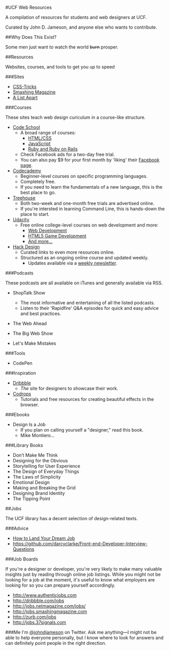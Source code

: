 #UCF Web Resources

A compilation of resources for students and web designers at UCF.

Curated by John D. Jameson, and anyone else who wants to contribute.


##Why Does This Exist?

Some men just want to watch the world <del>burn</del> prosper.


##Resources

Websites, courses, and tools to get you up to speed


###Sites

* [CSS-Tricks](http://css-tricks.com/)
* [Smashing Magazine](http://www.smashingmagazine.com/)
* [A List Apart](http://alistapart.com)


###Courses

These sites teach web design curiculum in a course-like structure.

* [Code School](https://www.codeschool.com/courses)
	- A broad range of courses:
		- [HTML/CSS](https://www.codeschool.com/paths/html-css)
		- [JavaScript](https://www.codeschool.com/paths/javascript)
		- [Ruby and Ruby on Rails](https://www.codeschool.com/paths/ruby)
	- Check Facebook ads for a two-day free trial. 
	- You can also pay $9 for your first month by 'liking' their [Facebook page](https://www.facebook.com/CodeSchool/app_130240593792771).
* [Codecademy](http://www.codecademy.com/learn)
	- Beginner-level courses on specific programming languages.
	- Completely free. 
	- If you need to learn the fundamentals of a new language, this is the best place to go.
* [Treehouse](http://teamtreehouse.com/tracks)
	- Both two-week and one-month free trials are advertised online.
	- If you're intersted in learning Command Line, this is hands-down the place to start.
* [Udacity](https://www.udacity.com/courses)
	- Free online college-level courses on web development and more:
		- [Web Development](https://www.udacity.com/course/cs253)
		- [HTML5 Game Development](https://www.udacity.com/course/cs255)
		- [And more...](https://www.udacity.com/courses)
* [Hack Design](http://hackdesign.org/lessons)
	- Curated links to even more resources online.
	- Structured as an ongoing online course and updated weekly.
		- Updates available via a [weekly newsletter](http://hackdesign.org/).


###Podcasts

These podcasts are all available on iTunes and generally available via RSS.

* ShopTalk Show
	- The most informative and entertaining of all the listed podcasts.
	- Listen to their 'Rapidfire' Q&A episodes for quick and easy advice and best practices.
* The Web Ahead
* The Big Web Show

* Let's Make Mistakes


###Tools
* CodePen


###Inspiration

* [Dribbble](http://dribbble.com/)
	- *The* site for designers to showcase their work.
* [Codrops](http://tympanus.net/codrops/)
	- Tutorials and free resources for creating beautiful effects in the browser.


###Ebooks

* Design Is a Job
	- If you plan on calling yourself a "designer," read this book.
	- Mike Montiero...


###Library Books

* Don’t Make Me Think
* Designing for the Obvious
* Storytelling for User Experience
* The Design of Everyday Things
* The Laws of Simplicity
* Emotional Design
* Making and Breaking the Grid
* Designing Brand Identity
* The Tipping Point


##Jobs

The UCF library has a decent selection of design-related texts.


###Advice

* [How to Land Your Dream Job](http://blog.codeschool.com/post/64777766667/how-to-land-your-dream-job)
* https://github.com/darcyclarke/Front-end-Developer-Interview-Questions

###Job Boards

If you're a designer or developer, you're very likely to make many valuable insights just by reading through online job listings. While you might not be looking for a job at the moment, it's useful to know what employers are looking for so you can prepare yourself accordingly.

* http://www.authenticjobs.com
* http://dribbble.com/jobs
* http://jobs.netmagazine.com/jobs/
* http://jobs.smashingmagazine.com
* http://zurb.com/jobs
* http://jobs.37signals.com


###Me
I'm [@johndjameson](https://twitter.com/johndjameson) on Twitter. Ask me anything—I might not be able to help everyone personally, but I know where to look for answers and can definitely point people in the right direction.

<!-- 

???

http://taitems.github.io/Front-End-Development-Guidelines/
http://rmurphey.com/blog/2012/04/12/a-baseline-for-front-end-developers/


INSPIRATION

http://hellohappy.org/beautiful-web-type/


TOOLS

http://cssbeautify.com/


JOBS

-->